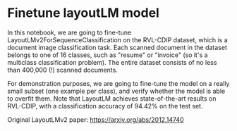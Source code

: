 # Finetune layoutLM model

In this notebook, we are going to fine-tune LayoutLMv2ForSequenceClassification on the RVL-CDIP dataset, which is a document image classification task. Each scanned document in the dataset belongs to one of 16 classes, such as "resume" or "invoice" (so it's a multiclass classification problem). The entire dataset consists of no less than 400,000 (!) scanned documents.

For demonstration purposes, we are going to fine-tune the model on a really small subset (one example per class), and verify whether the model is able to overfit them. Note that LayoutLM achieves state-of-the-art results on RVL-CDIP, with a classification accuracy of 94.42% on the test set.

Original LayoutLMv2 paper: https://arxiv.org/abs/2012.14740
